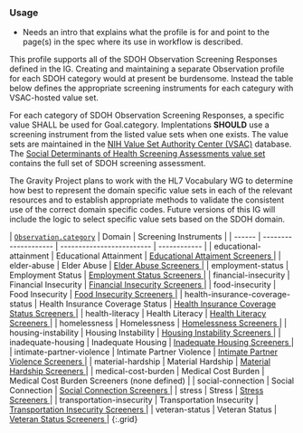 
### Usage
* Needs an intro that explains what the profile is for and point to the page(s) in the spec where its use in workflow is described.

This profile supports all of the SDOH Observation Screening Responses defined in the IG.  Creating and maintaining a separate Observation profile for each SDOH category would at present be burdensome.  Instead the table below defines the appropriate screening instruments for each categury with VSAC-hosted value set.

For each category of SDOH Observation Screening Responses, a specific value SHALL be used for Goal.category.
Implentations **SHOULD** use a screening instrument from the listed value sets when one exists.
The value sets are maintained in the  [NIH Value Set Authority Center (VSAC)](https://vsac.nlm.nih.gov/) database.
The [Social Determinants of Health Screening Assessments value set](https://vsac.nlm.nih.gov/valueset/2.16.840.1.113762.1.4.1247.126/expansion/Latest) contains the full set of SDOH screening assessment.

The Gravity Project plans to work with the HL7 Vocabulary WG to determine how best to represent the domain specific value sets in each of the relevant resources and to establish appropriate methods to validate the consistent use of the correct domain specific codes. Future versions of this IG will include the logic to select specific value sets based on the SDOH domain.

| [`Observation.category`](ValueSet-SDOHCC-ValueSetSDOHCategory.html) | Domain | Screening Instruments |
| ------ | -------------------- | ------------------------- | ------------ |
| educational-attainment  | Educational Attainment | [Educational Attaiment Screeners ]( https://confluence.hl7.org/download/attachments/97463504/20220719%20Less%20than%20high%20school%20education%20Screeners%20with%20Available%20Codes.xlsx?api=v2 ) |
| elder-abuse  | Elder Abuse | [Elder Abuse Screeners ]( https://confluence.hl7.org/download/attachments/97463504/20220818%20Elder%20Abuse%20Screeners%20with%20Available%20Codes.xlsx?api=v2 ) |
| employment-status  | Employment Status | [Employment Status Screeners ]( https://confluence.hl7.org/download/attachments/97463504/20220907%20Unemployment%20Screeners%20with%20Currently%20Available%20Codes.xlsx?api=v2 ) |
| financial-insecurity  | Financial Insecurity | [Financial Insecurity Screeners ]( https://confluence.hl7.org/download/attachments/97463504/20220113%20Financial%20Insecurity%20Screeners%20with%20Available%20Codes.xlsx?api=v2 ) |
| food-insecurity  | Food Insecurity | [Food Insecurity Screeners ]( https://confluence.hl7.org/download/attachments/97463504/20220902%20Food%20Insecurity%20Screeners%20with%20Available%20Codes.xlsx?api=v2 ) |
| health-insurance-coverage-status  | Health Insurance Coverage Status | [Health Insurance Coverage Status Screeners ]( https://confluence.hl7.org/download/attachments/97463504/20220713%20Health%20Insurance%20Coverage%20Status%20Screeners%20with%20Available%20Codes.xlsx?api=v2) |
| health-literacy  | Health Literacy | [Health Literacy Screeners ]( https://confluence.hl7.org/download/attachments/97463504/20220713%20Health%20Literacy%20Screeners%20with%20Available%20Codes.xlsx?api=v2 ) |
| homelessness  | Homelessness | [Homelessness Screeners ]( https://confluence.hl7.org/download/attachments/97463504/20230111%20Homelessness%20Screeners%20with%20Available%20Codes.xlsx?api=v2 ) |
| housing-instability  | Housing Instability | [Housing Instability Screeners ]( https://confluence.hl7.org/download/attachments/97463504/20230111%20Housing%20Instability%20Screeners%20with%20Available%20Codes.xlsx?api=v2 ) |
| inadequate-housing  | Inadequate Housing | [Inadequate Housing Screeners ]( https://confluence.hl7.org/download/attachments/97463504/20230111%20Inadequate%20Housing%20Screeners%20with%20Available%20Codes.xlsx?api=v2 ) |
| intimate-partner-violence  | Intimate Partner Violence | [Intimate Partner Violence Screeners ]( https://confluence.hl7.org/download/attachments/97463504/20220203%20Intimate%20Partner%20Violence%20Screeners%20with%20Available%20Codes.xlsx?api=v2 ) |
| material-hardship  | Material Hardship | [Material Hardship Screeners ]( https://confluence.hl7.org/download/attachments/97463504/20220721%20Material%20Hardship%20Screeners%20with%20Available%20Codes-2.xlsx?api=v2 ) |
| medical-cost-burden  | Medical Cost Burden | Medical Cost Burden Screeners  (none defined) |
| social-connection  | Social Connection | [Social Connection Screeners ]( https://confluence.hl7.org/download/attachments/97463504/20220202%20Social%20Connection%20Screeners%20with%20Available%20Codes.xlsx?api=v2 ) |
| stress  | Stress | [Stress Screeners ]( https://confluence.hl7.org/download/attachments/97463504/20220202%20Stress%20Screeners%20with%20Available%20Codes.xlsx?api=v2 ) |
| transportation-insecurity  | Transportation Insecurity | [Transportation Insecurity Screeners ]( https://confluence.hl7.org/download/attachments/97463504/20230201%20Transportation%20Insecurity%20Screeners%20with%20Available%20codes.xlsx.xlsx?api=v2 ) |
| veteran-status  | Veteran Status | [Veteran Status Screeners ]( https://confluence.hl7.org/download/attachments/97463504/20220907%20Veteran%20Status%20Screeners%20with%20Available%20Codes.xlsx?api=v2 ) |
{:.grid}